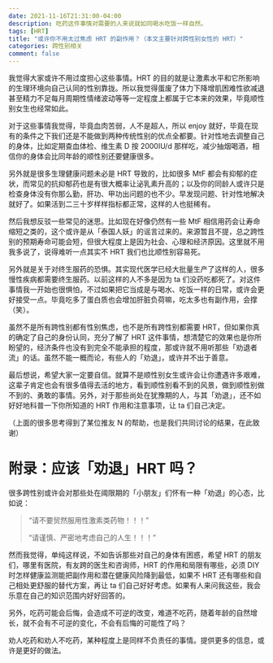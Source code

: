```yaml
---
date: 2021-11-16T21:31:00-04:00
description: 吃药这件事情对需要的人来说就如同喝水吃饭一样自然。
tags: [HRT]
title: "或许你不用太过焦虑 HRT 的副作用？（本文主要针对跨性别女性的 HRT）"
categories: 跨性别相关
comment: false
---
```


我觉得大家或许不用过度担心这些事情。HRT 的目的就是让激素水平和它所影响的生理环境向自己认同的性别靠拢。所以我觉得蛋废了体力下降增肌困难性欲减退甚至精力不足每月周期性情绪波动等等一定程度上都属于它本来的效果，毕竟顺性别女生也经常如此。

对于这些事情我觉得，毕竟血肉苦弱，人不是超人，所以 enjoy 就好，毕竟在现有的条件之下我们还是不能做到两种传统性别的优点全都要。针对性地去调整自己的身体，比如定期查血体检、维生素 D 按 2000IU/d 那样吃，减少抽烟喝酒，相信你的身体会比同年龄的顺性别还要健康很多。

另外就是很多生理健康问题未必是 HRT 导致的，比如很多 MtF 都会有抑郁的症状，而常见的抗抑郁药也是有很大概率让泌乳素升高的；以及你的同龄人或许只是检查身体没有你那么勤，肝功、甲功出问题的也不少。早发现问题、针对性地解决就好了。如果活到二三十岁样样指标都正常，这样的人也挺稀有。

然后我想反驳一些常见的迷思。比如现在好像仍然有一些 MtF 相信用药会让寿命缩短之类的，这个或许是从「泰国人妖」的谣言过来的。来源暂且不提，总之跨性别的预期寿命可能会短，但很大程度上是因为社会、心理和经济原因。这里就不用我多说了，说得难听一点其实不 HRT 我们也比顺性别容易死。

另外就是关于对终生服药的恐惧。其实现代医学已经大批量生产了这样的人，很多慢性疾病都需要终生服药。以前这样的人不多是因为 ta 们没药吃都死了。对这件事情我一开始也很惧怕，不过如果把它当成是与喝水、吃饭一样的日常，或许会更好接受一点。毕竟吃多了蛋白质也会增加肝脏负荷嘛，吃太多也有副作用，会撑（笑）。

虽然不是所有跨性别都有性别焦虑，也不是所有跨性别都需要 HRT，但如果你真的确定了自己的身份认同，充分了解了 HRT 这件事情，想清楚它的效果也是你所盼望的，经济条件也没有到完全不能承担的程度，那或许就不用听那些「劝退者流」的话。虽然不能一概而论，有些人的「劝退」，或许并不出于善意。

最后想说，希望大家一定要自信。就算不是顺性别女生或许会让你遭遇许多艰难，这辈子肯定也会有很多值得去活的地方，看到顺性别看不到的风景，做到顺性别做不到的、勇敢的事情。另外，对于那些尚处在犹豫期的人，与其「劝退」，还不如好好地科普一下你所知道的 HRT 作用和注意事项，让 ta 们自己决定。

（上面的很多思考得到了某位推友 N 的帮助，也是我们共同讨论的结果，在此致谢）

# 附录：应该「劝退」HRT 吗？
很多跨性别或许会对那些处在阈限期的「小朋友」们怀有一种「劝退」的心态，比如说：

> “请不要贸然服用性激素类药物！！！”
>
> “请谨慎、严密地考虑自己的人生！！！”

然而我觉得，单纯这样说，不如告诉那些对自己的身体有困惑，希望 HRT 的朋友们，哪里有医院，有友跨的医生和咨询师，HRT 的作用和局限有哪些，必须 DIY 时怎样健康监测能把副作用和潜在健康风险降到最低，如果不 HRT 还有哪些和自己相处更舒服的替代方案，再让 ta 们自己好好考虑。如果有人来问我这些，我会乐意在自己的知识范围内好好回答的。

另外，吃药可能会后悔，会造成不可逆的改变，难道不吃药，随着年龄的自然增长，就不会有不可逆的变化，不会有后悔的可能性了吗？

劝人吃药和劝人不吃药，某种程度上是同样不负责任的事情。提供更多的信息，或许是更好的做法。
